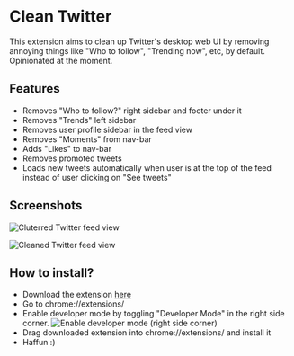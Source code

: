 # Clean Twitter

This extension aims to clean up Twitter's desktop web UI by removing annoying things like "Who to follow", "Trending now", etc, by default. Opinionated at the moment.

## Features

* Removes "Who to follow?" right sidebar and footer under it
* Removes "Trends" left sidebar
* Removes user profile sidebar in the feed view
* Removes "Moments" from nav-bar
* Adds "Likes" to nav-bar
* Removes promoted tweets
* Loads new tweets automatically when user is at the top of the feed instead of user clicking on "See <n> tweets"

## Screenshots

![Cluterred Twitter feed view](https://imgur.com/FggS9DM.png)

![Cleaned Twitter feed view](https://imgur.com/1lyzPiA.png)


## How to install?

* Download the extension [here](https://github.com/onstash/clean-twitter/releases/download/v1.0/clean-twitter-v1.0.crx)
* Go to chrome://extensions/
* Enable developer mode by toggling "Developer Mode" in the right side corner. ![Enable developer mode (right side corner)](https://i.imgur.com/1qgIvid.png)
* Drag downloaded extension into chrome://extensions/ and install it
* Haffun :)
